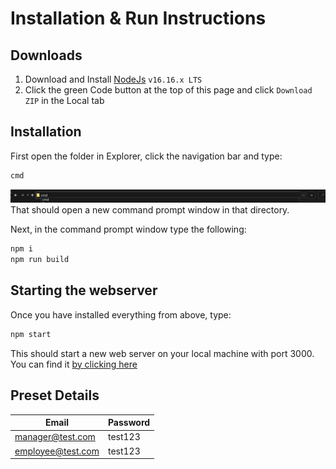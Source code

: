 # Installation & Run Instructions

## Downloads

1. Download and Install [NodeJs](https://nodejs.org/en/) `v16.16.x LTS`
2. Click the green Code button at the top of this page and click `Download ZIP` in the Local tab

## Installation
First open the folder in Explorer, click the navigation bar and type:
```sh
cmd
```
<img src="https://github.com/alex10342/BigBurgerz/blob/main/FileExplorer.jpg">
That should open a new command prompt window in that directory.

Next, in the command prompt window type the following:
```sh
npm i
npm run build
```


## Starting the webserver

Once you have installed everything from above, type:
```sh
npm start
```
This should start a new web server on your local machine with port 3000. You can find it [by clicking here](http://localhost:3000)

## Preset Details
| Email             | Password |
|-------------------|----------|
| manager@test.com  | test123  |
| employee@test.com | test123  |
